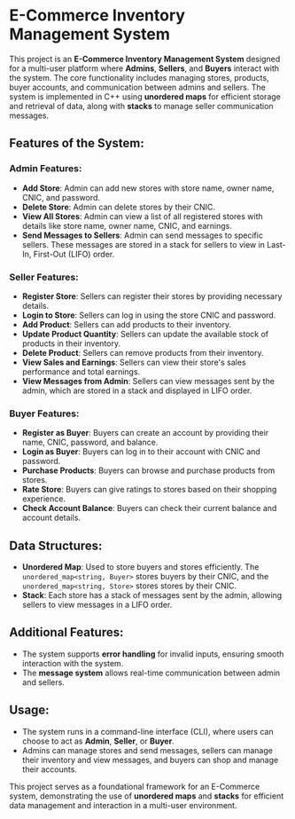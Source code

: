 # E-Commerce Inventory Management System

This project is an **E-Commerce Inventory Management System** designed for a multi-user platform where **Admins**, **Sellers**, and **Buyers** interact with the system. The core functionality includes managing stores, products, buyer accounts, and communication between admins and sellers. The system is implemented in C++ using **unordered maps** for efficient storage and retrieval of data, along with **stacks** to manage seller communication messages.

## Features of the System:

### Admin Features:
- **Add Store**: Admin can add new stores with store name, owner name, CNIC, and password.
- **Delete Store**: Admin can delete stores by their CNIC.
- **View All Stores**: Admin can view a list of all registered stores with details like store name, owner name, CNIC, and earnings.
- **Send Messages to Sellers**: Admin can send messages to specific sellers. These messages are stored in a stack for sellers to view in Last-In, First-Out (LIFO) order.

### Seller Features:
- **Register Store**: Sellers can register their stores by providing necessary details.
- **Login to Store**: Sellers can log in using the store CNIC and password.
- **Add Product**: Sellers can add products to their inventory.
- **Update Product Quantity**: Sellers can update the available stock of products in their inventory.
- **Delete Product**: Sellers can remove products from their inventory.
- **View Sales and Earnings**: Sellers can view their store's sales performance and total earnings.
- **View Messages from Admin**: Sellers can view messages sent by the admin, which are stored in a stack and displayed in LIFO order.

### Buyer Features:
- **Register as Buyer**: Buyers can create an account by providing their name, CNIC, password, and balance.
- **Login as Buyer**: Buyers can log in to their account with CNIC and password.
- **Purchase Products**: Buyers can browse and purchase products from stores.
- **Rate Store**: Buyers can give ratings to stores based on their shopping experience.
- **Check Account Balance**: Buyers can check their current balance and account details.

## Data Structures:
- **Unordered Map**: Used to store buyers and stores efficiently. The `unordered_map<string, Buyer>` stores buyers by their CNIC, and the `unordered_map<string, Store>` stores stores by their CNIC.
- **Stack**: Each store has a stack of messages sent by the admin, allowing sellers to view messages in a LIFO order.

## Additional Features:
- The system supports **error handling** for invalid inputs, ensuring smooth interaction with the system.
- The **message system** allows real-time communication between admin and sellers.

## Usage:
- The system runs in a command-line interface (CLI), where users can choose to act as **Admin**, **Seller**, or **Buyer**.
- Admins can manage stores and send messages, sellers can manage their inventory and view messages, and buyers can shop and manage their accounts.

This project serves as a foundational framework for an E-Commerce system, demonstrating the use of **unordered maps** and **stacks** for efficient data management and interaction in a multi-user environment.
